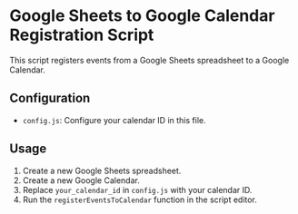 # Google Sheets to Google Calendar Registration Script

This script registers events from a Google Sheets spreadsheet to a Google Calendar.

## Configuration

* `config.js`: Configure your calendar ID in this file.

## Usage

1. Create a new Google Sheets spreadsheet.
2. Create a new Google Calendar.
3. Replace `your_calendar_id` in `config.js` with your calendar ID.
4. Run the `registerEventsToCalendar` function in the script editor.